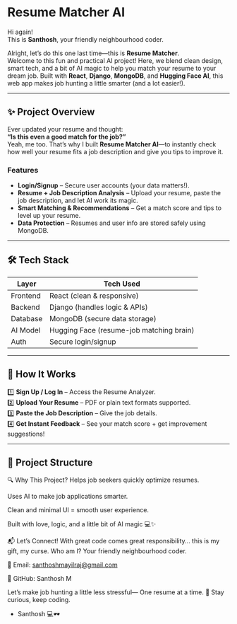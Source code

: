 # Resume Matcher AI

Hi again!  
This is **Santhosh**, your friendly neighbourhood coder.  

Alright, let’s do this one last time—this is **Resume Matcher**.  
Welcome to this fun and practical AI project! Here, we blend clean design, smart tech, and a bit of AI magic to help you match your resume to your dream job. Built with **React**, **Django**, **MongoDB**, and **Hugging Face AI**, this web app makes job hunting a little smarter (and a lot easier!).

---

## ✨ Project Overview

Ever updated your resume and thought:  
**“Is this even a good match for the job?”**  
Yeah, me too. That’s why I built **Resume Matcher AI**—to instantly check how well your resume fits a job description and give you tips to improve it.

### Features

- **Login/Signup** – Secure user accounts (your data matters!).
- **Resume + Job Description Analysis** – Upload your resume, paste the job description, and let AI work its magic.
- **Smart Matching & Recommendations** – Get a match score and tips to level up your resume.
- **Data Protection** – Resumes and user info are stored safely using MongoDB.

---

## 🛠️ Tech Stack

| Layer         | Tech Used                 |
|---------------|---------------------------|
| Frontend      | React (clean & responsive) |
| Backend       | Django (handles logic & APIs) |
| Database      | MongoDB (secure data storage) |
| AI Model      | Hugging Face (resume-job matching brain) |
| Auth          | Secure login/signup       |

---

## 🚀 How It Works

1️⃣ **Sign Up / Log In** – Access the Resume Analyzer.  
2️⃣ **Upload Your Resume** – PDF or plain text formats supported.  
3️⃣ **Paste the Job Description** – Give the job details.  
4️⃣ **Get Instant Feedback** – See your match score + get improvement suggestions!

---

## 📂 Project Structure

🔍 Why This Project?
Helps job seekers quickly optimize resumes.

Uses AI to make job applications smarter.

Clean and minimal UI = smooth user experience.

Built with love, logic, and a little bit of AI magic 💻✨

📬 Let’s Connect!
With great code comes great responsibility... this is my gift, my curse. Who am I? Your friendly neighbourhood coder.

📧 Email: santhoshmayilraj@gmail.com

🐙 GitHub: Santhosh M

Let’s make job hunting a little less stressful—
One resume at a time. 🚀
Stay curious, keep coding.
- Santhosh 💻🕶️

